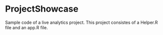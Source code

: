 # ProjectShowcase
Sample code of a live analytics project.
This project consistes of a Helper.R file and an app.R file.
